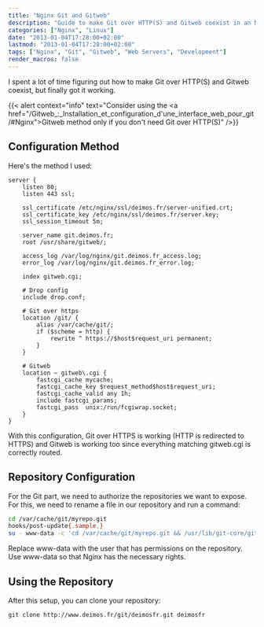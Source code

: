 ```yaml
---
title: "Nginx Git and Gitweb"
description: "Guide to make Git over HTTP(S) and Gitweb coexist in an Nginx setup"
categories: ["Nginx", "Linux"]
date: "2013-01-04T17:28:00+02:00"
lastmod: "2013-01-04T17:28:00+02:00"
tags: ["Nginx", "Git", "Gitweb", "Web Servers", "Development"]
render_macros: false
---
```


I spent a lot of time figuring out how to make Git over HTTP(S) and Gitweb coexist, but finally got it working.

{{< alert context="info" text="Consider using the <a href=\"/Gitweb_:_Installation_et_configuration_d'une_interface_web_pour_git/#Nginx\">Gitweb</a> method only if you don't need Git over HTTP(S)" />}}

## Configuration Method

Here's the method I used:

``` nginx
server {
    listen 80;
    listen 443 ssl;

    ssl_certificate /etc/nginx/ssl/deimos.fr/server-unified.crt;
    ssl_certificate_key /etc/nginx/ssl/deimos.fr/server.key;
    ssl_session_timeout 5m;

    server_name git.deimos.fr;
    root /usr/share/gitweb/;

    access_log /var/log/nginx/git.deimos.fr_access.log;
    error_log /var/log/nginx/git.deimos.fr_error.log;

    index gitweb.cgi;

    # Drop config
    include drop.conf;

    # Git over https
    location /git/ {
        alias /var/cache/git/;
        if ($scheme = http) {
            rewrite ^ https://$host$request_uri permanent;
        }
    }

    # Gitweb
    location ~ gitweb\.cgi {
        fastcgi_cache mycache;
        fastcgi_cache_key $request_method$host$request_uri;
        fastcgi_cache_valid any 1h;
        include fastcgi_params;
        fastcgi_pass  unix:/run/fcgiwrap.socket;
    }
}
```

With this configuration, Git over HTTPS is working (HTTP is redirected to HTTPS) and Gitweb is working too since everything matching gitweb.cgi is correctly routed.

## Repository Configuration

For the Git part, we need to authorize the repositories we want to expose. For this, we need to rename a file in our repository and run a command:

```bash
cd /var/cache/git/myrepo.git
hooks/post-update{.sample,}
su - www-data -c 'cd /var/cache/git/myrepo.git && /usr/lib/git-core/git-update-server-info'
```

Replace www-data with the user that has permissions on the repository. Use www-data so that Nginx has the necessary rights.

## Using the Repository

After this setup, you can clone your repository:

```
git clone http://www.deimos.fr/git/deimosfr.git deimosfr
```
